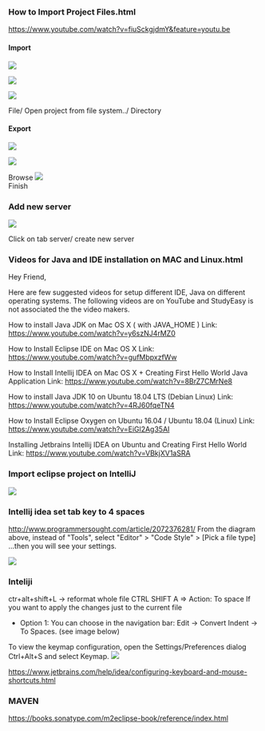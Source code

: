 ### How to Import Project Files.html

https://www.youtube.com/watch?v=fiuSckgjdmY&feature=youtu.be

#### Import

![](common.assets/2019-12-08-08-21-03.png)

![](common.assets/2019-12-08-08-21-54.png)

![](common.assets/2019-12-08-08-22-36.png)

File/ Open project from file system../ Directory

#### Export

![](common.assets/2019-12-08-08-24-39.png)

![](common.assets/2019-12-08-08-25-14.png)

Browse
![](common.assets/2019-12-08-08-25-34.png)  
Finish

### Add new server

![](common.assets/2019-12-08-08-18-30.png)

Click on tab server/ create new server

### Videos for Java and IDE installation on MAC and Linux.html

Hey Friend,

Here are few suggested videos for setup different IDE, Java on different operating systems. The following videos are on YouTube and StudyEasy is not associated the the video makers.

How to install Java JDK on Mac OS X ( with JAVA_HOME )
Link: https://www.youtube.com/watch?v=y6szNJ4rMZ0

How to Install Eclipse IDE on Mac OS X
Link: https://www.youtube.com/watch?v=gufMbpxzfWw

How to Install Intellij IDEA on Mac OS X + Creating First Hello World Java Application
Link: https://www.youtube.com/watch?v=8BrZ7CMrNe8

How to install Java JDK 10 on Ubuntu 18.04 LTS (Debian Linux)
Link: https://www.youtube.com/watch?v=4RJ60fqeTN4

How to Install Eclipse Oxygen on Ubuntu 16.04 / Ubuntu 18.04 (Linux)
Link: https://www.youtube.com/watch?v=EiGl2Ag35AI

Installing Jetbrains Intellij IDEA on Ubuntu and Creating First Hello World
Link: https://www.youtube.com/watch?v=VBkjXV1aSRA

### Import eclipse project on IntelliJ

![](common.assets/2019-12-08-15-36-53.png)

### Intellij idea set tab key to 4 spaces

http://www.programmersought.com/article/2072376281/
From the diagram above, instead of "Tools", select "Editor" > "Code Style" > [Pick a file type] ...then you will see your settings.

![](common.assets/2019-12-08-15-44-49.png)

### Inteliji

ctr+alt+shift+L -> reformat whole file
CTRL SHIFT A => Action: To space
If you want to apply the changes just to the current file

- Option 1: You can choose in the navigation bar: Edit -> Convert Indent -> To Spaces. (see image below)

To view the keymap configuration, open the Settings/Preferences dialog Ctrl+Alt+S and select Keymap.
![](common.assets/2019-12-08-22-06-35.png)

https://www.jetbrains.com/help/idea/configuring-keyboard-and-mouse-shortcuts.html

### MAVEN

https://books.sonatype.com/m2eclipse-book/reference/index.html
